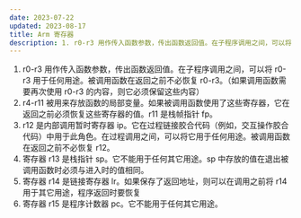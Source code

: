```yaml
---
date: 2023-07-22
updated: 2023-08-17
title: Arm 寄存器
description: 1. r0-r3 用作传入函数参数，传出函数返回值。在子程序调用之间，可以将 r0-r3 用于任何用途。被调用函数在返回之前不必恢复 r0-r3。（如果调用函数需要再次使用 r0-r3 的内容，则它必须保留这些内容）2. r4-r11 被用来存放函数的局部变量。如果被调用函数使用了这些寄存器，它在返回之前必须恢复这些寄存器的值。r11 是栈帧指针 fp。3. r12 是内部调用暂时寄存器 ip。它在过程链接胶合代码（例如，交互操作胶合代码）中用于此角色。在过程调用之间，可以将它用于任何用途。被调用函数在返回之前不必恢复 r12。4. 寄存器 r13 是栈指针 sp。它不能用于任何其它用途。sp 中存放的值在退出被调用函数时必须与进入时的值相同。5. 寄存器 r14 是链接寄存器 lr。如果保存了返回地址，则可以在调用之前将 r14 用于其它用途，程序返回时要恢复6. 寄存器 r15 是程序计数器 pc。它不能用于任何其它用途。
---
```


1. r0-r3 用作传入函数参数，传出函数返回值。在子程序调用之间，可以将 r0-r3 用于任何用途。被调用函数在返回之前不必恢复 r0-r3。（如果调用函数需要再次使用 r0-r3 的内容，则它必须保留这些内容）
2. r4-r11 被用来存放函数的局部变量。如果被调用函数使用了这些寄存器，它在返回之前必须恢复这些寄存器的值。r11 是栈帧指针 fp。
3. r12 是内部调用暂时寄存器 ip。它在过程链接胶合代码（例如，交互操作胶合代码）中用于此角色。在过程调用之间，可以将它用于任何用途。被调用函数在返回之前不必恢复 r12。
4. 寄存器 r13 是栈指针 sp。它不能用于任何其它用途。sp 中存放的值在退出被调用函数时必须与进入时的值相同。
5. 寄存器 r14 是链接寄存器 lr。如果保存了返回地址，则可以在调用之前将 r14 用于其它用途，程序返回时要恢复
6. 寄存器 r15 是程序计数器 pc。它不能用于任何其它用途。
